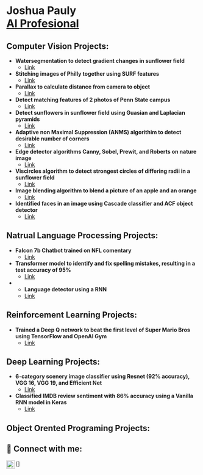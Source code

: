 <h1>Joshua Pauly <br/> <a href="https://www.linkedin.com/in/joshua-pauly//">AI Profesional</a>

<h2> Computer Vision Projects:</h2>

- <b>Watersegmentation to detect gradient changes in sunflower field</b>
  - [Link](https://github.com/Joshua-Pauly/Watershed-Segmentation)
- <b>Stitching images of Philly together using SURF features</b>
  - [Link](https://github.com/Joshua-Pauly/Image-Stitching)
- <b>Parallax to calculate distance from camera to object</b>
  - [Link](https://github.com/Joshua-Pauly/Parallax)
- <b>Detect matching features of 2 photos of Penn State campus</b>
  - [Link](https://github.com/Joshua-Pauly/Under-Construction)
- <b>Detect sunflowers in sunflower field using Guasian and Laplacian pyramids</b>
  - [Link](https://github.com/Joshua-Pauly/Under-Construction)
- <b>Adaptive non Maximal Suppression (ANMS) algorithim to detect desirable number of corners</b>
  - [Link](https://github.com/Joshua-Pauly/Under-Construction)
- <b>Edge detector algorithms Canny, Sobel, Prewit, and Roberts on nature image</b>
  - [Link](https://github.com/Joshua-Pauly/Under-Construction)
- <b>Viscircles algorithm to detect strongest circles of differing radii in a sunflower field</b>
  - [Link](https://github.com/Joshua-Pauly/Under-Construction)
- <b>Image blending algorithm to blend a picture of an apple and an orange</b>
  - [Link](https://github.com/Joshua-Pauly/Under-Construction)
- <b>Identified faces in an image using Cascade classifier and ACF object detector</b>
  - [Link](https://github.com/Joshua-Pauly/Identifying-Faces)

<h2> Natrual Language Processing Projects:</h2>

- <b>Falcon 7b Chatbot trained on NFL comentary</b>
  - [Link](https://github.com/Joshua-Pauly/Under-Construction)
- <b>Transformer model to identify and fix spelling mistakes, resulting in a test accuracy of  95%</b>
  - [Link](https://github.com/Joshua-Pauly/Under-Construction)
- - <b>Language detector using a RNN</b>
  - [Link](https://github.com/Joshua-Pauly/Under-Construction)

<h2> Reinforcement Learning Projects:</h2>

- <b>Trained a Deep Q network to beat the first level of Super Mario Bros using TensorFlow and OpenAI Gym</b>
  - [Link](https://github.com/Joshua-Pauly/Mario-DQN)

<h2> Deep Learning Projects:</h2>

- <b>6-category scenery image classifier using Resnet (92% accuracy), VGG 16, VGG 19, and Efficient Net</b>
  - [Link](https://github.com/Joshua-Pauly/Under-Construction)
- <b>Classified IMDB review sentiment with 86% accuracy using a Vanilla RNN model in Keras</b>
  - [Link](https://github.com/Joshua-Pauly/Under-Construction)
    
<h2> Object Orented Programing Projects:</h2>


  
<h2> 🤳 Connect with me:</h2>

[<img align="left" alt="Joshuapauly | LinkedIn" width="22px" src="https://cdn.jsdelivr.net/npm/simple-icons@v3/icons/linkedin.svg" />]


